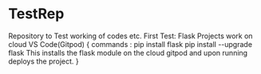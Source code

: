 # TestRep
Repository to Test working of codes etc.
First Test:
  Flask Projects work on cloud VS Code(Gitpod)
  {
    commands :
        pip install flask
        pip install --upgrade flask
    This installs the flask module on the cloud gitpod and upon running deploys the project.
  }
